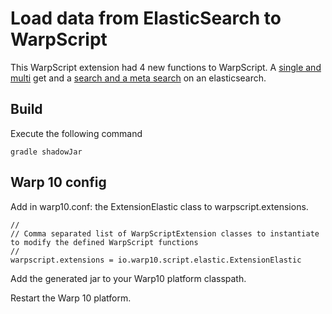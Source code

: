 # Load data from ElasticSearch to WarpScript

This WarpScript extension had 4 new functions to WarpScript. A [single and multi](GET.md) get and a [search and a meta search](SEARCH.md) on an elasticsearch.

## Build

Execute the following command

```
gradle shadowJar
```

## Warp 10 config

Add in warp10.conf: the ExtensionElastic class to warpscript.extensions.

```
//
// Comma separated list of WarpScriptExtension classes to instantiate to modify the defined WarpScript functions
//
warpscript.extensions = io.warp10.script.elastic.ExtensionElastic
```

Add the generated jar to your Warp10 platform classpath.

Restart the Warp 10 platform.